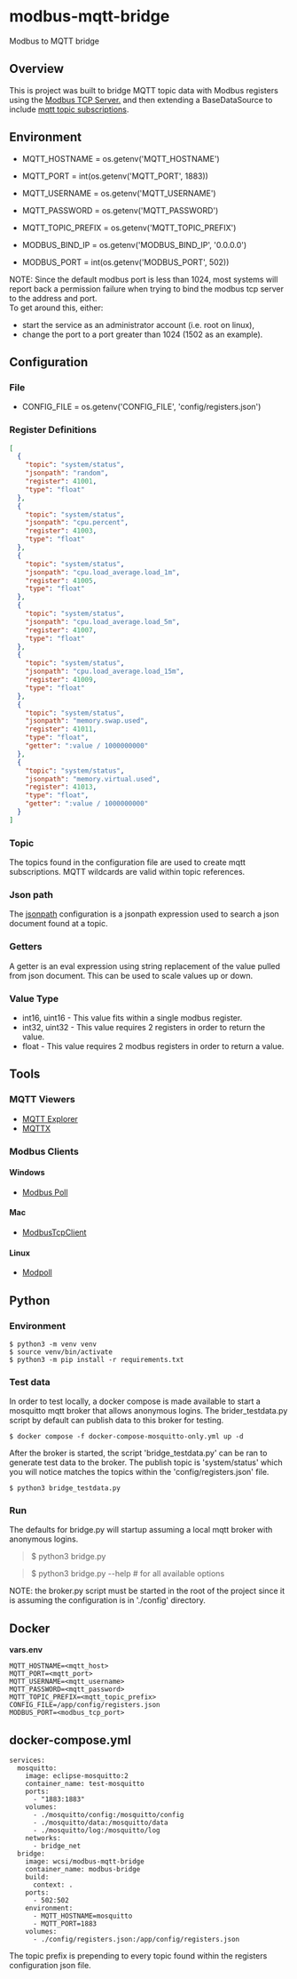 # modbus-mqtt-bridge
Modbus to MQTT bridge

## Overview
This is project was built to bridge MQTT topic data with Modbus registers
using the [Modbus TCP Server.](https://pypi.org/project/modbus-tcp-server/) 
and then extending a BaseDataSource to include [mqtt topic subscriptions](https://pypi.org/project/paho-mqtt/).

## Environment 

* MQTT_HOSTNAME = os.getenv('MQTT_HOSTNAME')
* MQTT_PORT = int(os.getenv('MQTT_PORT', 1883))
* MQTT_USERNAME = os.getenv('MQTT_USERNAME')
* MQTT_PASSWORD = os.getenv('MQTT_PASSWORD')
* MQTT_TOPIC_PREFIX = os.getenv('MQTT_TOPIC_PREFIX')


* MODBUS_BIND_IP = os.getenv('MODBUS_BIND_IP', '0.0.0.0')
* MODBUS_PORT = int(os.getenv('MODBUS_PORT', 502))

NOTE: Since the default modbus port is less than 1024, most systems will report back 
a permission failure when trying to bind the modbus tcp server to the address and port.  
To get around this, either:

- start the service as an administrator account (i.e. root on linux),
- change the port to a port greater than 1024 (1502 as an example).

## Configuration

### File

* CONFIG_FILE = os.getenv('CONFIG_FILE', 'config/registers.json')

### Register Definitions

```json
[
  {
    "topic": "system/status",
    "jsonpath": "random",
    "register": 41001,
    "type": "float"
  },
  {
    "topic": "system/status",
    "jsonpath": "cpu.percent",
    "register": 41003,
    "type": "float"
  },
  {
    "topic": "system/status",
    "jsonpath": "cpu.load_average.load_1m",
    "register": 41005,
    "type": "float"
  },
  {
    "topic": "system/status",
    "jsonpath": "cpu.load_average.load_5m",
    "register": 41007,
    "type": "float"
  },
  {
    "topic": "system/status",
    "jsonpath": "cpu.load_average.load_15m",
    "register": 41009,
    "type": "float"
  },
  {
    "topic": "system/status",
    "jsonpath": "memory.swap.used",
    "register": 41011,
    "type": "float",
    "getter": ":value / 1000000000"
  },
  {
    "topic": "system/status",
    "jsonpath": "memory.virtual.used",
    "register": 41013,
    "type": "float",
    "getter": ":value / 1000000000"
  }
]
```

### Topic

The topics found in the configuration file are used to create mqtt 
subscriptions.  MQTT wildcards are valid within topic references.

### Json path

The [jsonpath](https://pypi.org/project/jsonpath-ng/) configuration is a jsonpath expression used to search a json document found 
at a topic.  

### Getters

A getter is an eval expression using string replacement of the value pulled from
json document.  This can be used to scale values up or down. 

### Value Type

* int16, uint16 - This value fits within a single modbus register.
* int32, uint32 - This value requires 2 registers in order to return the value.
* float - This value requires 2 modbus registers in order to return a value.

## Tools

### MQTT Viewers

- [MQTT Explorer](https://mqtt-explorer.com/)
- [MQTTX](https://mqttx.app/)

### Modbus Clients

#### Windows

- [Modbus Poll](https://www.modbustools.com/download.html)

#### Mac

- [ModbusTcpClient](https://apps.apple.com/hr/app/modbus-tcp-client/id1635888824?mt=12)

#### Linux

- [Modpoll](https://www.modbusdriver.com/modpoll.html)

## Python

### Environment

```aiignore
$ python3 -m venv venv
$ source venv/bin/activate
$ python3 -m pip install -r requirements.txt 
```

### Test data

In order to test locally, a docker compose is made available to start a mosquitto mqtt broker 
that allows anonymous logins.  The brider_testdata.py script by default can publish data to 
this broker for testing.

```aiignore
$ docker compose -f docker-compose-mosquitto-only.yml up -d 
```
After the broker is started, the script 'bridge_testdata.py' can be ran to generate test data
to the broker.  The publish topic is 'system/status' which you will notice matches the 
topics within the 'config/registers.json' file.

```aiignore
$ python3 bridge_testdata.py
```

### Run

The defaults for bridge.py will startup assuming a local mqtt broker with anonymous logins.

> $ python3 bridge.py

> $ python3 bridge.py --help   # for all available options

NOTE: the broker.py script must be started in the root of the project since it is assuming
the configuration is in './config' directory.

## Docker

**vars.env** 

```aiignore
MQTT_HOSTNAME=<mqtt_host>
MQTT_PORT=<mqtt_port>
MQTT_USERNAME=<mqtt_username>
MQTT_PASSWORD=<mqtt_password>
MQTT_TOPIC_PREFIX=<mqtt_topic_prefix>
CONFIG_FILE=/app/config/registers.json
MODBUS_PORT=<modbus_tcp_port>
```
## docker-compose.yml

```aiignore
services:
  mosquitto:
    image: eclipse-mosquitto:2
    container_name: test-mosquitto
    ports:
      - "1883:1883"
    volumes:
      - ./mosquitto/config:/mosquitto/config
      - ./mosquitto/data:/mosquitto/data
      - ./mosquitto/log:/mosquitto/log
    networks:
      - bridge_net
  bridge:
    image: wcsi/modbus-mqtt-bridge
    container_name: modbus-bridge
    build:
      context: .
    ports:
      - 502:502
    environment:
      - MQTT_HOSTNAME=mosquitto
      - MQTT_PORT=1883
    volumes:
      - ./config/registers.json:/app/config/registers.json
```
The topic prefix is prepending to every topic found within the registers configuration json file.
